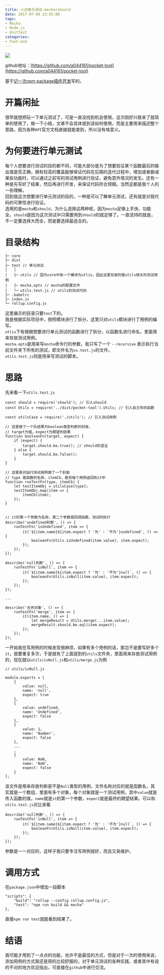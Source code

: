 ```yaml
---
title: 小试单元测试-mocha+should
date: 2017-07-09 23:55:00
tags:
- Mocha
- Node.js
- UnitTest
categories: 
- Font-end
---
```


[![](https://badge.juejin.im/entry/59b80d51f265da066c22ebf0/likes.svg?style=flat-square)](https://juejin.im/entry/59b80d51f265da066c22ebf0/detail)

github地址：[https://github.com/a044161/pocket-tool](https://github.com/a044161/pocket-tool)  

基于[记一次npm package插件开发](https://wengwang.me/Font-end/Font-end/记一次npm-package插件开发/)写的。

# 开篇闲扯

很早就想把玩一下单元测试了，可是一直没找到机会使用，这次刚好兴致来了就简单的使用了，做一下小结，文章不会具体提到该如何使用，而是主要用来描述整个思路，因为各种`API`官方文档直接就能查到，所以没有啥意义。

<!-- more -->

# 为何要进行单元测试

每个人想要进行测试的目的都不同，可能大部分是为了想要验证某个函数最后的输出值是否正确，拥有较高的覆盖能够保证代码在后期的迭代过程中，增加或者删减某些功能时，可以通过之前写的测试用例进行验证，避免意外情况的发生。还有一种是先写好了结果，然后再进行开发，来保证代码符合预期。当然这都是我个人的一些理解。  
回到我这次想要进行单元测试的目的，一种是可以了解单元测试，还有就是对我代码的可靠性进行验证。  
选用的是`mocha`和`should`，为什么选择这两种呢，因为`mocha`足够上手快、功能全。`should`是因为这次测试中只需要用到`should`的就足够了。一直坚持的就是，不一定要选择大而全，而是要选择最适合的。

# 目录结构

```
├─ core 
├─ dist
├─ test // 单元测试
│   │ 
│   ├─ utils // 因为core中有一个模块为utlis，因此这里存放的是utils相关的测试用例
│   ├─ mocha.opts // mocha的配置文件
│   └─ utils.test.js // utils的测试代码
├─ .babelrc
├─ index.js
└─ rollup.config.js
```

这里展示的目录只要`test`下的。  
我是根据实际项目中，按照模块进行了拆分，这里只对`utils`模块进行了用例的编写。  
`utlis`下有根据想要进行单元测试的函数进行了拆分，以函数名进行命名，里面用来存放测试用例。  
`mocha.opts`是用来写`mocha`命令行的参数，我只写了一个 `--recursive` 表示执行当前文件夹下所有的测试，即文件名为`xx.test.js`的文件。  
`utils.test.js`则是用来写测试的脚本。

# 思路

先来看一下`utils.test.js`

```
const should = require('should'); // 引入should
const Utils = require('../dist/pocket-tool').Utils; // 引入自己写的函数

const utilsCase = require('./utils'); // 引入测试用例

// 这里做了一个队结果为boolean类型判断的封装，
// target为值，expect为期望的结果
function booleanFn(target, expect) {
	if (expect) {
		target.should.be.true(); // should的语法
	} else {
		target.should.be.false();
	}
}

// 这里是对运行测试用例做了一个封装
// type 是函数的名称，itemCb，是将每个用例返回到it中
function runTestFn(type, itemCb) {
	let testItemObj = utilsCase[type];
	testItemObj.map(item => {
		itemCb(item);
	});
}


// it的第一个参数为名称，第二个参数是回调函数，测试的执行
describe('undefined判断', () => {
	runTestFn('isUndefined', item => {
		it(`${item.name}${item.expect ? '为' : '不为'}undefined`, () => {
			booleanFn(Utils.isUndefined(item.value), item.expect);
		});
	});
});

describe('null判断', () => {
	runTestFn('isNull', item => {
		it(`${item.name}${item.expect ? '为' : '不为'}null`, () => {
			booleanFn(Utils.isNull(item.value), item.expect);
		});
	});
});

...

describe('合并对象', () => {
	runTestFn('merge', item => {
		it(item.name, () => {
			let mergeResult = Utils.merge(...item.value);
			mergeResult.should.be.eql(item.expect);
		});
	});
});
```

一开始我在写用例的时候发现很麻烦，如果有多个用例的话，那岂不是要写好多个`it`，就要重复多次，于是就有了上面提到的`utils`文件夹，里面用来存放测试用例的，现在就以`utils/isNull.js`和`utils/merge.js`为例

```
// utils/isNull.js

module.exports = [
	{
		value: null,
		name: 'null',
		expect: true
	},
	{
		value: undefined,
		name: 'Undefined',
		expect: false
	},
	{
		value: 1,
		name: 'Number',
		expect: false
	},
	...
	,
	{
		value: NaN,
		name: 'NaN',
		expect: false
	}
];
```
该文件是用来存放判断是不是`Null`类型的用例，文件名称对应的就是函数名，其实就是一个数组，里面有多个对象，每个对象就是一个测试用例，其中`value`就是传入函数的值，`name`就是`it`的第一个参数，`expect`就是最终的期望结果。可以和`utils.test.js`对比来看

```
describe('null判断', () => {
	runTestFn('isNull', item => {
		it(`${item.name}${item.expect ? '为' : '不为'}null`, () => {
			booleanFn(Utils.isNull(item.value), item.expect);
		});
	});
});
```
参数是一一对应的，这样子我只要专注写用例就好，而且又易维护。

# 调用方式

在`package.json`中增加一段脚本
```
"scripts": {
	"build": "rollup --config rollup.config.js",
	"test": "npm run build && mocha"
},
```
直接`npm run test`就能看到结果了。

# 结语

我可能才用到了一点点的功能，也许不是最佳的方式，但是对于一次的使用来说，添加用例的方式我还是用的比较舒服的，对于单元测试的各种实践，或者其中有说的不对的地方欢迎指出，可直接在`github`中进行交流。